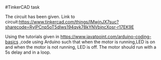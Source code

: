 #TinkerCAD task

The circuit has been given.
Link to circuit:https://www.tinkercad.com/things/lMwjnJX7suc?sharecode=RylPCnp5oT5dlws194qyk78kYNVbjncXosr-r17EK9E

Using the tutorials given in https://www.javatpoint.com/arduino-coding-basics ,code using Arduino such that when the motor is running,LED is on and when the motor is not running, LED is off. The motor should run with a 5s delay and in a loop.

